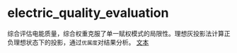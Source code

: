 # electric_quality_evaluation
综合评估电能质量，综合权重克服了单一赋权模式的局限性。理想灰投影法计算正负理想状态下的投影，通过`优属度`对结果分析。
[文本](https://github.com/skyrimgo/electric_quality_evaluation/blob/master/src/main/java/README.md)
